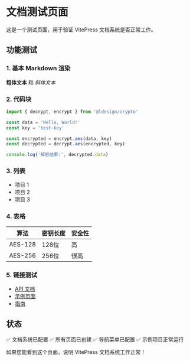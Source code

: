 # 文档测试页面

这是一个测试页面，用于验证 VitePress 文档系统是否正常工作。

## 功能测试

### 1. 基本 Markdown 渲染

**粗体文本** 和 _斜体文本_

### 2. 代码块

```typescript
import { decrypt, encrypt } from '@ldesign/crypto'

const data = 'Hello, World!'
const key = 'test-key'

const encrypted = encrypt.aes(data, key)
const decrypted = decrypt.aes(encrypted, key)

console.log('解密结果:', decrypted.data)
```

### 3. 列表

- 项目 1
- 项目 2
- 项目 3

### 4. 表格

| 算法    | 密钥长度 | 安全性 |
| ------- | -------- | ------ |
| AES-128 | 128位    | 高     |
| AES-256 | 256位    | 很高   |

### 5. 链接测试

- [API 文档](./api/index.md)
- [示例页面](./examples/index.md)
- [指南](./guide/quick-start.md)

## 状态

✅ 文档系统已配置
✅ 所有页面已创建
✅ 导航菜单已配置
✅ 示例项目正常运行

如果您能看到这个页面，说明 VitePress 文档系统工作正常！
